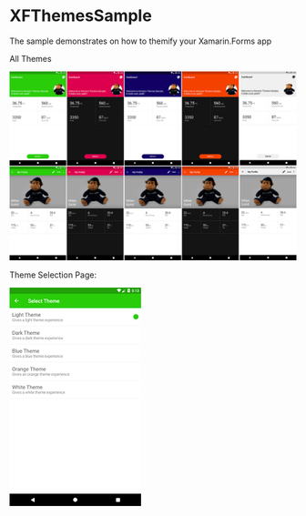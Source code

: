 # XFThemesSample
The sample demonstrates on how to themify your Xamarin.Forms app

All Themes

![alt text](https://github.com/MGohil/XFThemesSample/blob/master/Arts/AllThemes.png)

Theme Selection Page:

![alt text](https://github.com/MGohil/XFThemesSample/blob/master/Arts/ThemeSelectionPage.png)
